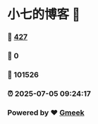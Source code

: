 # 小七的博客 :link:  
### :page_facing_up: [427](/tag.html) 
### :speech_balloon: 0 
### :hibiscus: 101526 
### :alarm_clock: 2025-07-05 09:24:17 
### Powered by :heart: [Gmeek](https://github.com/Meekdai/Gmeek)
